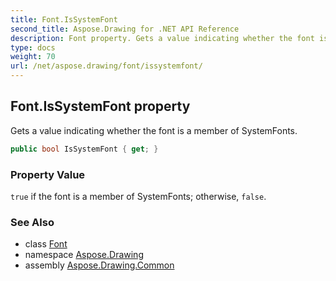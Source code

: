 ```yaml
---
title: Font.IsSystemFont
second_title: Aspose.Drawing for .NET API Reference
description: Font property. Gets a value indicating whether the font is a member of SystemFonts
type: docs
weight: 70
url: /net/aspose.drawing/font/issystemfont/
---
```

## Font.IsSystemFont property

Gets a value indicating whether the font is a member of SystemFonts.

```csharp
public bool IsSystemFont { get; }
```

### Property Value

`true` if the font is a member of SystemFonts; otherwise, `false`.

### See Also

* class [Font](../)
* namespace [Aspose.Drawing](../../font/)
* assembly [Aspose.Drawing.Common](../../../)



